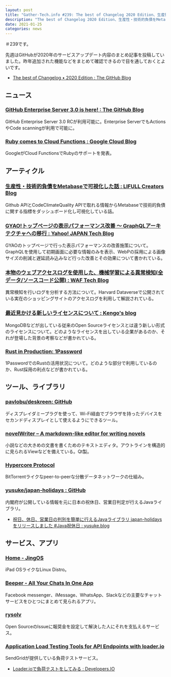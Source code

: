 ```yaml
---
layout: post
title: "Gather-Tech.info #239: The best of Changelog 2020 Edition、生産性・技術的負債をMetabaseで可視化した話 など"
description: "The best of Changelog 2020 Edition、生産性・技術的負債をMetabaseで可視化した話 など"
date: 2021-01-25
categories: news
---
```


＃239です。

先週はGitHubが2020年のサービスアップデート内容のまとめ記事を投稿していました。昨年追加された機能などをまとめて確認できるので目を通しておくとよいです。

- [The best of Changelog • 2020 Edition : The GitHub Blog](https://github.blog/2021-01-21-changelog-2020-edition/)

## ニュース

### [GitHub Enterprise Server 3.0 is here! : The GitHub Blog](https://github.blog/2021-01-15-github-enterprise-server-3-0-is-here/)

GitHub Enterprise Server 3.0 RCが利用可能に。Enterprise ServerでもActionsやCode scanningが利用で可能に。

### [Ruby comes to Cloud Functions : Google Cloud Blog](https://cloud.google.com/blog/products/application-development/ruby-comes-to-cloud-functions)

GoogleがCloud FunctionsでRubyのサポートを発表。

## アーティクル

### [生産性・技術的負債をMetabaseで可視化した話 : LIFULL Creators Blog](https://www.lifull.blog/entry/2021/01/20/195106)

Github APIとCodeClimateQuality APIで取れる情報からMetabaseで技術的負債に関する指標をダッシュボード化し可視化している話。

### [GYAO!トップページの表示パフォーマンス改善 〜 GraphQLアーキテクチャへの移行 : Yahoo! JAPAN Tech Blog](https://techblog.yahoo.co.jp/entry/2021011830062031/)

GYAOのトップページで行った表示パフォーマンスの改善施策について。GraphQLを使用して初期画面に必要な情報のみを表示、WebPの採用による画像サイズの削減と遅延読み込みなど行った改善とその効果について書かれている。

### [本物のウェブアクセスログを使用した、機械学習による異常検知(全データ/ソースコード公開) : WAF Tech Blog](https://www.scutum.jp/information/waf_tech_blog/2021/01/waf-blog-077.html)

異常検知を行いログを分析する方法について。Harvard Dataverseで公開されている実在のショッピングサイトのアクセスログを利用して解説されている。

### [最近見かける新しいライセンスについて : Kengo's blog](https://blog.kengo-toda.jp/entry/2021/01/20/234622)

MongoDBなどが出している従来のOpen Sourceライセンスとは違う新しい形式のライセンスについて。どのようなライセンスを出している企業があるのか、それが登場した背景の考察などが書かれている。

### [Rust in Production: 1Password](https://serokell.io/blog/rust-in-production-1password)

1PasswordでのRustの活用状況について。どのような部分で利用しているのか、Rust採用の利点などが書かれている。

## ツール、ライブラリ

### [pavlobu/deskreen: GitHub](https://github.com/pavlobu/deskreen)

ディスプレイダミープラグを使って、Wi-Fi経由でブラウザを持ったデバイスをセカンドディスプレイとして使えるようにできるツール。

### [novelWriter – A markdown-like editor for writing novels](https://novelwriter.io/)

小説などの大きめの文書を書くためのテキストエディタ。アウトラインを構造的に見られるViewなどを備えている。Qt製。

### [Hypercore Protocol](https://hypercore-protocol.org/)

BitTorrentライクなpeer-to-peerな分散データネットワークの仕組み。

### [yusuke/japan-holidays : GitHub](https://github.com/yusuke/japan-holidays)

内閣府が公開している情報を元に日本の祝休日、営業日判定が行えるJavaライブラリ。

- [祝日、休日、営業日の判別を簡単に行えるJavaライブラリ japan-holidays をリリースしました #Java祝休日 : yusuke.blog](https://yusuke.blog/2021/01/19/2847)

## サービス、アプリ

### [Home - JingOS](https://www.jingos.com/)

iPad OSライクなLinux Distro。

### [Beeper - All Your Chats In One App](https://www.beeperhq.com/)

Facebook messenger、iMessage、WhatsApp、Slackなどの主要なチャットサービスをひとつにまとめて見られるアプリ。

### [rysolv](https://rysolv.com/issues)

Open SourceのIssueに報奨金を設定して解決した人にそれを支払えるサービス。

### [Application Load Testing Tools for API Endpoints with loader.io](https://loader.io/)

SendGridが提供している負荷テストサービス。

- [Loader.ioで負荷テストをしてみる : Developers.IO](https://dev.classmethod.jp/articles/try-loader-io/)

